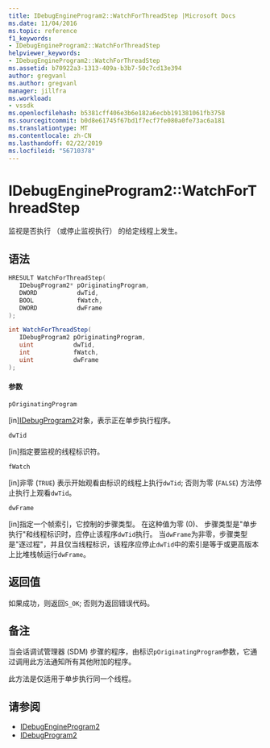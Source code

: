 ```yaml
---
title: IDebugEngineProgram2::WatchForThreadStep |Microsoft Docs
ms.date: 11/04/2016
ms.topic: reference
f1_keywords:
- IDebugEngineProgram2::WatchForThreadStep
helpviewer_keywords:
- IDebugEngineProgram2::WatchForThreadStep
ms.assetid: b70922a3-1313-409a-b3b7-50c7cd13e394
author: gregvanl
ms.author: gregvanl
manager: jillfra
ms.workload:
- vssdk
ms.openlocfilehash: b5381cff406e3b6e182a6ecbb191381061fb3758
ms.sourcegitcommit: b0d8e61745f67bd1f7ecf7fe080a0fe73ac6a181
ms.translationtype: MT
ms.contentlocale: zh-CN
ms.lasthandoff: 02/22/2019
ms.locfileid: "56710378"
---
```

# <a name="idebugengineprogram2watchforthreadstep"></a>IDebugEngineProgram2::WatchForThreadStep
监视是否执行 （或停止监视执行） 的给定线程上发生。

## <a name="syntax"></a>语法

```cpp
HRESULT WatchForThreadStep( 
   IDebugProgram2* pOriginatingProgram,
   DWORD           dwTid,
   BOOL            fWatch,
   DWORD           dwFrame
);
```

```csharp
int WatchForThreadStep( 
   IDebugProgram2 pOriginatingProgram,
   uint           dwTid,
   int            fWatch,
   uint           dwFrame
);
```

#### <a name="parameters"></a>参数
 `pOriginatingProgram`

 [in][IDebugProgram2](../../../extensibility/debugger/reference/idebugprogram2.md)对象，表示正在单步执行程序。

 `dwTid`

 [in]指定要监视的线程标识符。

 `fWatch`

 [in]非零 (`TRUE`) 表示开始观看由标识的线程上执行`dwTid`; 否则为零 (`FALSE`) 方法停止执行上观看`dwTid`。

 `dwFrame`

 [in]指定一个帧索引，它控制的步骤类型。 在这种值为零 (0)、 步骤类型是"单步执行"和线程标识时，应停止该程序`dwTid`执行。 当`dwFrame`为非零，步骤类型是"逐过程"，并且仅当线程标识，该程序应停止`dwTid`中的索引是等于或更高版本上比堆栈帧运行`dwFrame`。

## <a name="return-value"></a>返回值
 如果成功，则返回`S_OK`; 否则为返回错误代码。

## <a name="remarks"></a>备注
 当会话调试管理器 (SDM) 步骤的程序，由标识`pOriginatingProgram`参数，它通过调用此方法通知所有其他附加的程序。

 此方法是仅适用于单步执行同一个线程。

## <a name="see-also"></a>请参阅
- [IDebugEngineProgram2](../../../extensibility/debugger/reference/idebugengineprogram2.md)
- [IDebugProgram2](../../../extensibility/debugger/reference/idebugprogram2.md)